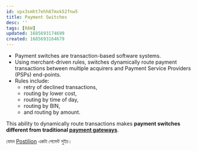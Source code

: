 ```yaml
---
id: vpx3smht7ehh87mxk52fnw5
title: Payment Switches
desc: ''
tags: [RAW]
updated: 1685693174699
created: 1685693164679
---
```

* Payment switches are transaction-based software systems. 
* Using merchant-driven rules, switches dynamically route payment transactions between multiple acquirers and Payment Service Providers (PSPs) end-points.
* Rules include: 
	* retry of declined transactions, 
	* routing by lower cost, 
	* routing by time of day, 
	* routing by BIN, 
	* and routing by amount.  

This ability to dynamically route transactions makes **payment switches different from traditional [payment gateways](Payment%20Gateway)**.

যেমন [Postilion](Postilion) একটা পেমেন্ট সুইচ। 